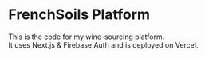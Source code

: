 # FrenchSoils Platform

This is the code for my wine-sourcing platform.  
It uses Next.js & Firebase Auth and is deployed on Vercel.
